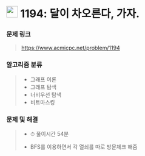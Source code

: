 # <img src="https://d2gd6pc034wcta.cloudfront.net/tier/15.svg" width="30">  1194: 달이 차오른다, 가자.

### 문제 링크

> https://www.acmicpc.net/problem/1194



### 알고리즘 분류

>- 그래프 이론
>- 그래프 탐색
>- 너비우선 탐색
>- 비트마스킹



### 문제 및 해결

>- ⏱ 풀이시간 54분
>
>- BFS를 이용하면서 각 열쇠를 따로 방문체크 해줌
>
>  
